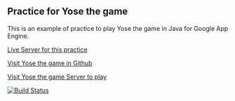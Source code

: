## Practice for Yose the game

This is an example of practice to play Yose the game in Java for Google App Engine. 

[Live Server for this practice](http://yosethegame-practice.appspot.com)



[Visit Yose the game in Github](http://github.com/yosethegame/yosethegame)

[Visit Yose the game Server to play](http://yosethegame.com)

[![Build Status](https://travis-ci.org/lantoli/yosethegame-googleappengine-java-practice.png?branch=master)](https://travis-ci.org/lantoli/yosethegame-googleappengine-java-practice)
